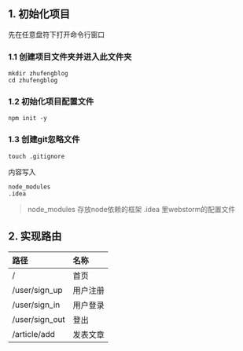 ## 1. 初始化项目
先在任意盘符下打开命令行窗口
### 1.1 创建项目文件夹并进入此文件夹
```
mkdir zhufengblog
cd zhufengblog
```

### 1.2 初始化项目配置文件
```
npm init -y
```

### 1.3 创建git忽略文件
```
touch .gitignore
```
内容写入
```
node_modules
.idea
```

> node_modules 存放node依赖的框架
> .idea 里webstorm的配置文件


## 2. 实现路由

|路径|名称|
|:-----|:-----|
|/|首页|
|/user/sign_up|用户注册|
|/user/sign_in|用户登录|
|/user/sign_out|登出|
|/article/add|发表文章|

